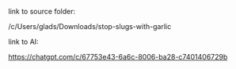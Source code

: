 link to source folder:


/c/Users/glads/Downloads/stop-slugs-with-garlic


link to AI:

https://chatgpt.com/c/67753e43-6a6c-8006-ba28-c7401406729b
